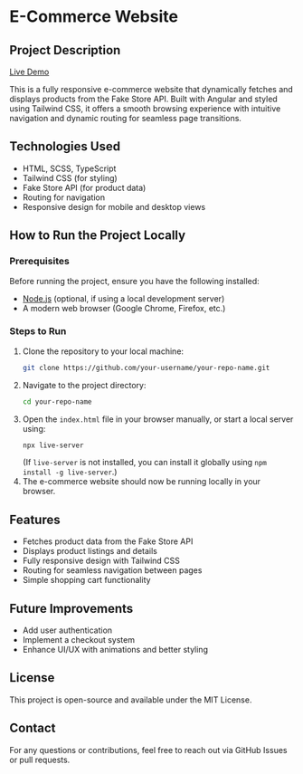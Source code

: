 # E-Commerce Website

## Project Description

[Live Demo](https://elevate-task-gamma.vercel.app/home)

This is a fully responsive e-commerce website that dynamically fetches and displays products from the Fake Store API. Built with Angular and styled using Tailwind CSS, it offers a smooth browsing experience with intuitive navigation and dynamic routing for seamless page transitions.

## Technologies Used

- HTML, SCSS, TypeScript
- Tailwind CSS (for styling)
- Fake Store API (for product data)
- Routing for navigation
- Responsive design for mobile and desktop views

## How to Run the Project Locally

### Prerequisites

Before running the project, ensure you have the following installed:

- [Node.js](https://nodejs.org/) (optional, if using a local development server)
- A modern web browser (Google Chrome, Firefox, etc.)

### Steps to Run

1. Clone the repository to your local machine:
   ```sh
   git clone https://github.com/your-username/your-repo-name.git
   ```
2. Navigate to the project directory:
   ```sh
   cd your-repo-name
   ```
3. Open the `index.html` file in your browser manually, or start a local server using:
   ```sh
   npx live-server
   ```
   (If `live-server` is not installed, you can install it globally using `npm install -g live-server`.)
4. The e-commerce website should now be running locally in your browser.

## Features

- Fetches product data from the Fake Store API
- Displays product listings and details
- Fully responsive design with Tailwind CSS
- Routing for seamless navigation between pages
- Simple shopping cart functionality

## Future Improvements

- Add user authentication
- Implement a checkout system
- Enhance UI/UX with animations and better styling

## License

This project is open-source and available under the MIT License.

## Contact

For any questions or contributions, feel free to reach out via GitHub Issues or pull requests.


